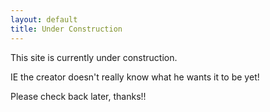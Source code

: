 ```yaml
---
layout: default
title: Under Construction
---
```


This site is currently under construction. 

IE the creator doesn't really know what he wants it to be yet!

Please check back later, thanks!!
